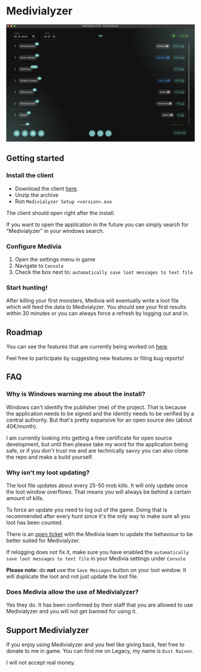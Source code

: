 # Medivialyzer
![medivialyzer-preview](https://github.com/alex1431999/Medivialyzer/blob/main/docs/assets/medivialyzer-preview.png)

## Getting started
### Install the client
- Download the client [here](https://github.com/alex1431999/Medivialyzer/releases/download/2.0.0/medivialyzer-2.0.0-win.zip).
- Unzip the archive
- Run `Medivialyzer Setup <version>.exe`

The client should open right after the install.

If you want to open the application in the future you can simply search for "Medivialyzer" in your windows search.

### Configure Medivia
1. Open the settings menu in game
2. Navigate to `Console`
3. Check the box next to: `automatically save loot messages to text file`

### Start hunting!
After killing your first monsters, Medivia will eventually write a loot file which will feed the data
to Medivialyzer. You should see your first results within 30 minutes or you can always force a refresh
by logging out and in.

## Roadmap
You can see the features that are currently being worked on [here](https://github.com/alex1431999/Medivialyzer/milestone/3).

Feel free to participate by suggesting new features or filing bug reports!

## FAQ
### Why is Windows warning me about the install?
Windows can't identify the publisher (me) of the project. That is because the application needs to be
signed and the identity needs to be verified by a central authority. But that's pretty expansive for an open source
dev (about 40€/month).

I am currently looking into getting a free certificate for open source development, but until then
please take my word for the application being safe, or if you don't trust me and are technically
savvy you can also clone the repo and make a build yourself.

### Why isn't my loot updating?
The loot file updates about every 25-50 mob kills. It will only update once the loot
window overflows. That means you will always be behind a certain amount of kills.

To force an update you need to log out of the game. Doing that is recommended after every hunt
since it's the only way to make sure all you loot has been counted.

There is an [open ticket](https://discord.com/channels/433936691431211009/1322161666527334411/1322161666527334411) with the Medivia team to update the behaviour to be better
suited for Medivialyzer.

If relogging does not fix it, make sure you have enabled the `automatically save loot messages to text file` 
in your Medivia settings under `Console`

**Please note:** do **not** use the `Save Messages` button on your loot window. It will duplicate the loot
and not just update the loot file.

### Does Medivia allow the use of Medivialyzer?
Yes they do. It has been confirmed by their staff that you are allowed to use Medivialyzer and you will
not get banned for using it.

## Support Medivialyzer
If you enjoy using Medivialyzer and you feel like giving back, feel free to donate to me in game. 
You can find me on Legacy, my name is `Dust Raiven`.

I will not accept real money.